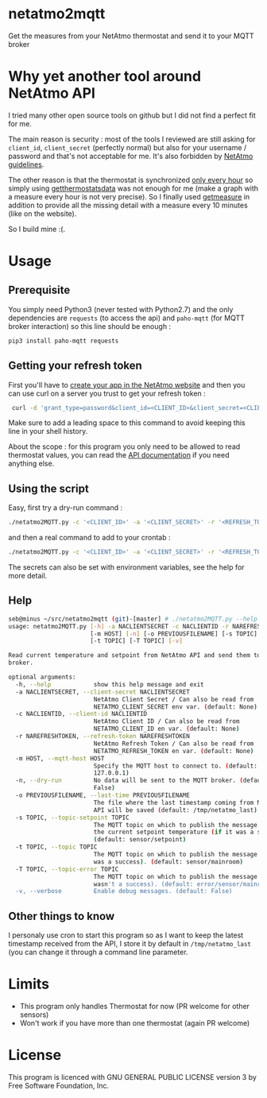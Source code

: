 # netatmo2mqtt

Get the measures from your NetAtmo thermostat and send it to your MQTT broker

# Why yet another tool around NetAtmo API

I tried many other open source tools on github but I did not find a perfect fit for me.

The main reason is security : most of the tools I reviewed are still asking for `client_id`, `client_secret` (perfectly normal) but also for your username / password and that's not acceptable for me. It's also forbidden by [NetAtmo guidelines](https://dev.netatmo.com/resources/technical/guides/developerguidelines).

The other reason is that the thermostat is synchronized [only every hour](https://dev.netatmo.com/resources/technical/guides/ratelimits) so simply using [getthermostatsdata](https://dev.netatmo.com/resources/technical/reference/thermostat/getthermostatsdata) was not enough for me (make a graph with a measure every hour is not very precise). So I finally used [getmeasure](https://dev.netatmo.com/resources/technical/reference/common/getmeasure) in addition to provide all the missing detail with a measure every 10 minutes (like on the website).

So I build mine :(.

# Usage

## Prerequisite

You simply need Python3 (never tested with Python2.7) and the only dependencies are `requests` (to access the api) and `paho-mqtt` (for MQTT broker interaction) so this line should be enough  :

```bash
pip3 install paho-mqtt requests
```

## Getting your refresh token

First you'll have to [create your app in the NetAtmo website](https://dev.netatmo.com/myaccount/createanapp) and then you can use curl on a server you trust to get your refresh token :

```bash
 curl -d 'grant_type=password&client_id=<CLIENT_ID>&client_secret=<CLIENT_SECRET>&username=<USERNAME>&password=<PASSWORD>&scope=read_thermostat' 'https://api.netatmo.net/oauth2/token'
```

Make sure to add a leading space to this command to avoid keeping this line in your shell history.

About the scope : for this program you only need to be allowed to read thermostat values, you can read the [API documentation](https://dev.netatmo.com/resources/technical/guides/authentication/clientcredentials) if you need anything else.

## Using the script

Easy, first try a dry-run command :

```bash
./netatmo2MQTT.py -c '<CLIENT_ID>' -a '<CLIENT_SECRET>' -r '<REFRESH_TOKEN>' -n -v
```

and then a real command to add to your crontab :

```bash
./netatmo2MQTT.py -c '<CLIENT_ID>' -a '<CLIENT_SECRET>' -r '<REFRESH_TOKEN>'
```

The secrets can also be set with environment variables, see the help for more detail.

## Help

```bash
seb@minus ~/src/netatmo2mqtt (git)-[master] # ./netatmo2MQTT.py --help
usage: netatmo2MQTT.py [-h] -a NACLIENTSECRET -c NACLIENTID -r NAREFRESHTOKEN
                       [-m HOST] [-n] [-o PREVIOUSFILENAME] [-s TOPIC]
                       [-t TOPIC] [-T TOPIC] [-v]

Read current temperature and setpoint from NetAtmo API and send them to a MQTT
broker.

optional arguments:
  -h, --help            show this help message and exit
  -a NACLIENTSECRET, --client-secret NACLIENTSECRET
                        NetAtmo Client Secret / Can also be read from
                        NETATMO_CLIENT_SECRET env var. (default: None)
  -c NACLIENTID, --client-id NACLIENTID
                        NetAtmo Client ID / Can also be read from
                        NETATMO_CLIENT_ID en var. (default: None)
  -r NAREFRESHTOKEN, --refresh-token NAREFRESHTOKEN
                        NetAtmo Refresh Token / Can also be read from
                        NETATMO_REFRESH_TOKEN en var. (default: None)
  -m HOST, --mqtt-host HOST
                        Specify the MQTT host to connect to. (default:
                        127.0.0.1)
  -n, --dry-run         No data will be sent to the MQTT broker. (default:
                        False)
  -o PREVIOUSFILENAME, --last-time PREVIOUSFILENAME
                        The file where the last timestamp coming from NetAtmo
                        API will be saved (default: /tmp/netatmo_last)
  -s TOPIC, --topic-setpoint TOPIC
                        The MQTT topic on which to publish the message with
                        the current setpoint temperature (if it was a success)
                        (default: sensor/setpoint)
  -t TOPIC, --topic TOPIC
                        The MQTT topic on which to publish the message (if it
                        was a success). (default: sensor/mainroom)
  -T TOPIC, --topic-error TOPIC
                        The MQTT topic on which to publish the message (if it
                        wasn't a success). (default: error/sensor/mainroom)
  -v, --verbose         Enable debug messages. (default: False)
```

## Other things to know

I personaly use cron to start this program so as I want to keep the latest timestamp received from the API, I store it by default in `/tmp/netatmo_last` (you can change it through a command line parameter.

# Limits

 * This program only handles Thermostat for now (PR welcome for other sensors)
 * Won't work if you have more than one thermostat (again PR welcome)

# License

This program is licenced with GNU GENERAL PUBLIC LICENSE version 3 by Free Software Foundation, Inc.


